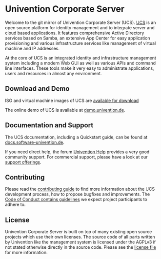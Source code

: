 # Univention Corporate Server

Welcome to the git mirror of Univention Corporate Server (UCS). [UCS](https://www.univention.com/products/ucs/) is an open source platform for identity management and to integrate server and cloud based applications.
It features comprehensive Active Directory services based on Samba, an extensive App Center for easy application provisioning and various infrastructure services like management of virtual machine and IP addresses.

At the core of UCS is an integrated identity and infrastructure management system including a modern Web GUI as well as various APIs and command line interfaces.
These tools make it very easy to administrate applications, users and resources in almost any environment.

## Download and Demo

ISO and virtual machine images of UCS are [available for download](https://www.univention.com/products/download/)

The online demo of UCS is available at [demo.univention.de](https://demo.univention.de/).

## Documentation and Support

The UCS documentation, including a Quickstart guide, can be found at [docs.software-univention.de](https://docs.software-univention.de/).

If you need direct help, the forum [Univention
Help](https://help.univention.com) provides a very good community support. For commercial support, please have a look at our [support
offerings](https://www.univention.com/download-and-support/support/commercial-support/).

## Contributing

Please read the [contributing guide](./CONTRIBUTING.md) to find more information about the UCS development process, how to propose bugfixes and improvements.
The [Code of Conduct contains guidelines](./CONTRIBUTING.md#code-of-conduct) we expect project participants to adhere to.

## License

Univention Corporate Server is built on top of many existing open source projects which use their own licenses.
The source code of all parts written by Univention like the management system is licensed under the AGPLv3 if not stated otherwise directly in the source code.
Please see the [license file](./LICENSE) for more information.
